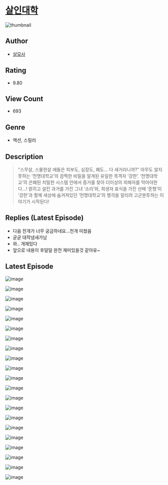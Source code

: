 # [살인대학](https://comic.naver.com/challenge/list?titleId=810475)
![thumbnail](https://image-comic.pstatic.net/user_contents_data/challenge_comic/2023/05/23/365550/upload_4049353317123504483_480x623.jpeg)

## Author
- [살모사](https://comic.naver.com/artistTitle?id=365550)

## Rating
- 9.80

## View Count
- 693

## Genre
- 액션, 스릴러

## Description
> "스무살, 스물한살 애들은 피부도, 심장도, 폐도... 다 새거라니까?" 아무도 알지 못하는 ‘천명대학교’의 끔찍한 비밀을 알게된 유일한 목격자 ‘강한’. ‘천명대학교’의 은폐된 치밀한 시스템 안에서 증거를 찾아 더이상의 피해자를 막아야한다...! 얽히고 설킨 과거를 가진 그녀 ‘소리’와, 희생자 표식을 가진 선배 ‘준형’이 ‘강한’과 함께 세상에 숨겨져있던 ‘천명대학교’의 행각을 알리려 고군분투하는 이야기가 시작된다!

## Replies (Latest Episode)
- 다음 전개가 너무 궁금하네요...전개 미쳤음
- 굳굳 대작냄새가남
- 와.. 개재밌다
- 앞으로 내용이 후덜덜 완전 재미있을것 같아유~

## Latest Episode
![image](https://image-comic.pstatic.net/user_contents_data/challenge_comic/2023/05/23/365550/upload_3691042281745364321.jpeg)

![image](https://image-comic.pstatic.net/user_contents_data/challenge_comic/2023/05/23/365550/upload_7305181881096561509.jpeg)

![image](https://image-comic.pstatic.net/user_contents_data/challenge_comic/2023/05/23/365550/upload_3990582218056021814.jpeg)

![image](https://image-comic.pstatic.net/user_contents_data/challenge_comic/2023/05/23/365550/upload_3558517037933748534.jpeg)

![image](https://image-comic.pstatic.net/user_contents_data/challenge_comic/2023/05/23/365550/upload_3761970471968989493.jpeg)

![image](https://image-comic.pstatic.net/user_contents_data/challenge_comic/2023/05/23/365550/upload_3703478630030271588.jpeg)

![image](https://image-comic.pstatic.net/user_contents_data/challenge_comic/2023/05/23/365550/upload_3833189125682706224.jpeg)

![image](https://image-comic.pstatic.net/user_contents_data/challenge_comic/2023/05/23/365550/upload_7148681794092808290.jpeg)

![image](https://image-comic.pstatic.net/user_contents_data/challenge_comic/2023/05/23/365550/upload_7365134929344476466.jpeg)

![image](https://image-comic.pstatic.net/user_contents_data/challenge_comic/2023/05/23/365550/upload_3702860701039408944.jpeg)

![image](https://image-comic.pstatic.net/user_contents_data/challenge_comic/2023/05/23/365550/upload_7233453220649132601.jpeg)

![image](https://image-comic.pstatic.net/user_contents_data/challenge_comic/2023/05/23/365550/upload_3617060344689930296.jpeg)

![image](https://image-comic.pstatic.net/user_contents_data/challenge_comic/2023/05/23/365550/upload_7089852406533874278.jpeg)

![image](https://image-comic.pstatic.net/user_contents_data/challenge_comic/2023/05/23/365550/upload_3834876862475559991.jpeg)

![image](https://image-comic.pstatic.net/user_contents_data/challenge_comic/2023/05/23/365550/upload_3907217066069222706.jpeg)

![image](https://image-comic.pstatic.net/user_contents_data/challenge_comic/2023/05/23/365550/upload_4135484454630482224.jpeg)

![image](https://image-comic.pstatic.net/user_contents_data/challenge_comic/2023/05/23/365550/upload_4050481222847312437.jpeg)

![image](https://image-comic.pstatic.net/user_contents_data/challenge_comic/2023/05/23/365550/upload_7077750288151557945.jpeg)

![image](https://image-comic.pstatic.net/user_contents_data/challenge_comic/2023/05/23/365550/upload_3546074950716842551.jpeg)

![image](https://image-comic.pstatic.net/user_contents_data/challenge_comic/2023/05/23/365550/upload_4121980274239287650.jpeg)

![image](https://image-comic.pstatic.net/user_contents_data/challenge_comic/2023/05/23/365550/upload_7305461349498302821.jpeg)
